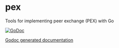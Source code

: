 pex
===

Tools for implementing peer exchange (PEX) with Go

[![GoDoc](http://godoc.org/github.com/spolabs/pex?status.png)](http://godoc.org/github.com/spolabs/spo/src/daemon/pex)

[Godoc generated documentation](http://godoc.org/github.com/spolabs/spo/src/daemon/pex)
